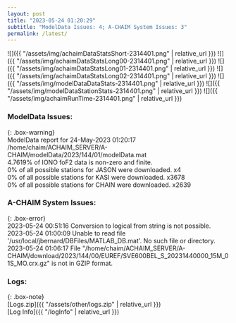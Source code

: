 ```yaml
---
layout: post
title: "2023-05-24 01:20:29"
subtitle: "ModelData Issues: 4; A-CHAIM System Issues: 3"
permalink: /latest/
---
```


![]({{ "/assets/img/achaimDataStatsShort-2314401.png" | relative_url }})
![]({{ "/assets/img/achaimDataStatsLong00-2314401.png" | relative_url }})
![]({{ "/assets/img/achaimDataStatsLong01-2314401.png" | relative_url }})
![]({{ "/assets/img/achaimDataStatsLong02-2314401.png" | relative_url }})
![]({{ "/assets/img/modelDataDataStats-2314401.png" | relative_url }})
![]({{ "/assets/img/modelDataStationStats-2314401.png" | relative_url }})
![]({{ "/assets/img/achaimRunTime-2314401.png" | relative_url }})


### ModelData Issues:  
  
{: .box-warning}  
 ModelData report for 24-May-2023 01:20:17   
 /home/chaim/ACHAIM_SERVER/A-CHAIM/modelData/2023/144/01/modelData.mat   
 4.7619% of IONO foF2 data is non-zero and finite.   
 0% of all possible stations for JASON were downloaded. x4   
 0% of all possible stations for KASI were downloaded. x3678   
 0% of all possible stations for CHAIN were downloaded. x2639   
  
### A-CHAIM System Issues:  
  
{: .box-error}  
2023-05-24 00:51:16 Conversion to logical from string is not possible.  
2023-05-24 01:00:09 Unable to read file '/usr/local/jbernard/DBFiles/MATLAB_DB.mat'. No such file or directory.  
2023-05-24 01:06:17 File "/home/chaim/ACHAIM_SERVER/A-CHAIM/download/2023/144/00/EUREF/SVE600BEL_S_20231440000_15M_01S_MO.crx.gz" is not in GZIP format.  

### Logs:  
  
{: .box-note}  
[Logs.zip]({{ "/assets/other/logs.zip" | relative_url }})  
[Log Info]({{ "/logInfo" | relative_url }})  
